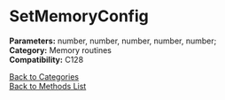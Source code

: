 # SetMemoryConfig

**Parameters:** number, number, number, number, number;  
**Category:** Memory routines  
**Compatibility:** C128  


[Back to Categories](../categories/memory_routines.md)  
[Back to Methods List](../../SUMMARY.md)
